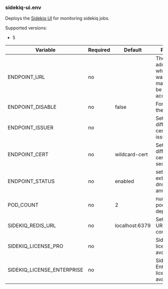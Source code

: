 
### sidekiq-ui.env

Deploys the [Sidekiq UI](https://github.com/mperham/sidekiq/wiki/Monitoring) for monitoring sidekiq jobs.

Supported versions:
- 5

| Variable                   | Required | Default        | Purpose  |
| -------------------------- | -------- | -------------- | -------- |
| ENDPOINT_URL               | no       |                | The URL address where you want mailhog to be accessible |
| ENDPOINT_DISABLE           | no       | false          | For disabling the ingress |
| ENDPOINT_ISSUER            | no       |                | Set a different certificate issuer name |
| ENDPOINT_CERT              | no       | wildcard-cert  | Set a different certificate secret name |
| ENDPOINT_STATUS            | no       | enabled        | sets value of external-dns.io/status annotation |
| POD_COUNT                  | no       | 2              | number of pods to deploy |
| SIDEKIQ_REDIS_URL          | no       | localhost:6379 | Set the redis URL to connect to |
| SIDEKIQ_LICENSE_PRO        | no       |                | Sidekiq-Pro license if available |
| SIDEKIQ_LICENSE_ENTERPRISE | no       |                | Sidekiq-Enterprise license if available |
